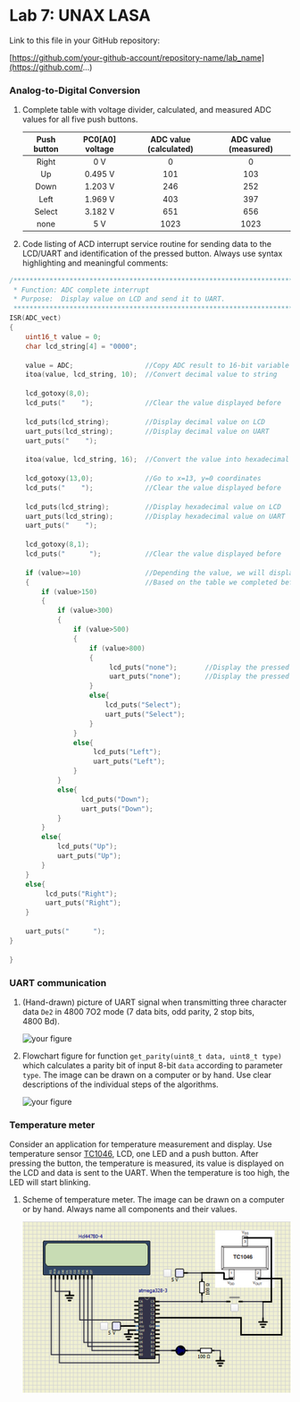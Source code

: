 # Lab 7: UNAX LASA

Link to this file in your GitHub repository:

[https://github.com/your-github-account/repository-name/lab_name](https://github.com/...)


### Analog-to-Digital Conversion

1. Complete table with voltage divider, calculated, and measured ADC values for all five push buttons.

   | **Push button** | **PC0[A0] voltage** | **ADC value (calculated)** | **ADC value (measured)** |
   | :-: | :-: | :-: | :-: |
   | Right  | 0&nbsp;V | 0   | 0 |
   | Up     | 0.495&nbsp;V | 101 | 103 |
   | Down   |  1.203&nbsp;V     |  246 | 252 |
   | Left   |    1.969&nbsp;V   |  403   | 397 |
   | Select |   3.182&nbsp;V    |   651  |  656 |
   | none   |    5&nbsp;V   |  1023   | 1023 |

2. Code listing of ACD interrupt service routine for sending data to the LCD/UART and identification of the pressed button. Always use syntax highlighting and meaningful comments:

```c
/**********************************************************************
 * Function: ADC complete interrupt
 * Purpose:  Display value on LCD and send it to UART.
 **********************************************************************/
ISR(ADC_vect)
{
    uint16_t value = 0;
    char lcd_string[4] = "0000";

    value = ADC;                  //Copy ADC result to 16-bit variable
    itoa(value, lcd_string, 10);  //Convert decimal value to string

    lcd_gotoxy(8,0);
    lcd_puts("    ");             //Clear the value displayed before

    lcd_puts(lcd_string);         //Display decimal value on LCD
    uart_puts(lcd_string);        //Display decimal value on UART
    uart_puts("    ");
    
    itoa(value, lcd_string, 16);  //Convert the value into hexadecimal

    lcd_gotoxy(13,0);             //Go to x=13, y=0 coordinates
    lcd_puts("    ");             //Clear the value displayed before
    
    lcd_puts(lcd_string);         //Display hexadecimal value on LCD
    uart_puts(lcd_string);        //Display hexadecimal value on UART
    uart_puts("    ");
    
    lcd_gotoxy(8,1);
    lcd_puts("      ");           //Clear the value displayed before
    
    if (value>=10)                //Depending the value, we will display a button or another
    {                             //Based on the table we completed before
        if (value>150)
        {
            if (value>300)
            {
                if (value>500)
                {
                    if (value>800)
                    {
                         lcd_puts("none");       //Display the pressed button on the LCD
                         uart_puts("none");      //Display the pressed button on the UART
                    } 
                    else{ 
                        lcd_puts("Select"); 
                        uart_puts("Select"); 
                    }
                }
                else{
                     lcd_puts("Left"); 
                     uart_puts("Left"); 
                }
            } 
            else{
                  lcd_puts("Down"); 
                  uart_puts("Down"); 
            }
        }
        else{
            lcd_puts("Up");
            uart_puts("Up"); 
        }
    }
    else{ 
         lcd_puts("Right"); 
         uart_puts("Right"); 
    }
    
    uart_puts("      ");
}

}
```


### UART communication

1. (Hand-drawn) picture of UART signal when transmitting three character data `De2` in 4800 7O2 mode (7 data bits, odd parity, 2 stop bits, 4800&nbsp;Bd).

   ![your figure]()

2. Flowchart figure for function `get_parity(uint8_t data, uint8_t type)` which calculates a parity bit of input 8-bit `data` according to parameter `type`. The image can be drawn on a computer or by hand. Use clear descriptions of the individual steps of the algorithms.

   ![your figure]()


### Temperature meter

Consider an application for temperature measurement and display. Use temperature sensor [TC1046](http://ww1.microchip.com/downloads/en/DeviceDoc/21496C.pdf), LCD, one LED and a push button. After pressing the button, the temperature is measured, its value is displayed on the LCD and data is sent to the UART. When the temperature is too high, the LED will start blinking.

1. Scheme of temperature meter. The image can be drawn on a computer or by hand. Always name all components and their values.

   ![your figure](https://github.com/unaxlasa/Digital-electronics-2/blob/main/Lab/07-uart/Drawing7.png)
